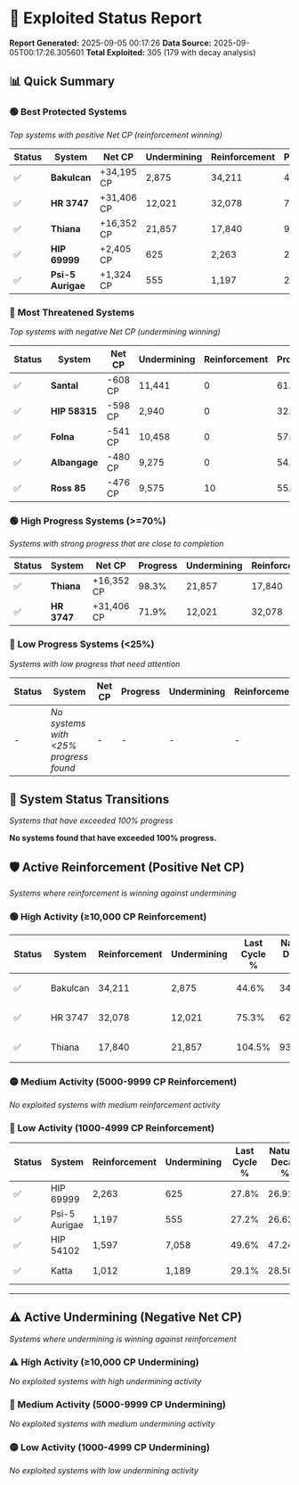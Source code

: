 # 🌟 Exploited Status Report

**Report Generated:** 2025-09-05 00:17:26
**Data Source:** 2025-09-05T00:17:26.305601
**Total Exploited:** 305 (179 with decay analysis)

## 📊 Quick Summary

### 🟢 **Best Protected Systems**
*Top systems with positive Net CP (reinforcement winning)*

| Status | System | Net CP | Undermining | Reinforcement | Progress |
|--------|--------|--------|-------------|---------------|----------|
| ✅ | **Bakulcan** | +34,195 CP | 2,875 | 34,211 | 43.8% |
| ✅ | **HR 3747** | +31,406 CP | 12,021 | 32,078 | 71.9% |
| ✅ | **Thiana** | +16,352 CP | 21,857 | 17,840 | 98.3% |
| ✅ | **HIP 69999** | +2,405 CP | 625 | 2,263 | 27.6% |
| ✅ | **Psi-5 Aurigae** | +1,324 CP | 555 | 1,197 | 27.0% |

### 🔴 **Most Threatened Systems**
*Top systems with negative Net CP (undermining winning)*

| Status | System | Net CP | Undermining | Reinforcement | Progress |
|--------|--------|--------|-------------|---------------|----------|
| ✅ | **Santal** | -608 CP | 11,441 | 0 | 61.0% |
| ✅ | **HIP 58315** | -598 CP | 2,940 | 0 | 32.1% |
| ✅ | **Folna** | -541 CP | 10,458 | 0 | 57.9% |
| ✅ | **Albangage** | -480 CP | 9,275 | 0 | 54.1% |
| ✅ | **Ross 85** | -476 CP | 9,575 | 10 | 55.1% |

### 🟢 **High Progress Systems (>=70%)**
*Systems with strong progress that are close to completion*

| Status | System | Net CP | Progress | Undermining | Reinforcement |
|--------|--------|--------|----------|-------------|---------------|
| ✅ | **Thiana** | +16,352 CP | 98.3% | 21,857 | 17,840 |
| ✅ | **HR 3747** | +31,406 CP | 71.9% | 12,021 | 32,078 |

### 🔴 **Low Progress Systems (<25%)**
*Systems with low progress that need attention*

| Status | System | Net CP | Progress | Undermining | Reinforcement |
|--------|--------|--------|----------|-------------|---------------|
| - | *No systems with <25% progress found* | - | - | - | - |
## 🔄 System Status Transitions
*Systems that have exceeded 100% progress*

**No systems found that have exceeded 100% progress.**

## 🛡️ Active Reinforcement (Positive Net CP)
*Systems where reinforcement is winning against undermining*

### 🟢 High Activity (≥10,000 CP Reinforcement)

| Status | System | Reinforcement | Undermining | Last Cycle % | Natural Decay % | Current Progress % | Current CP | Net CP | Activity |
|--------|--------|---------------|-------------|--------------|-----------------|-------------------|------------|--------|----------|
| ✅ | Bakulcan | 34,211 | 2,875 | 44.6% | 34.03% | 43.8% | 153,299 | +34,195 | 🟢 High Reinforcement |
| ✅ | HR 3747 | 32,078 | 12,021 | 75.3% | 62.93% | 71.9% | 251,650 | +31,406 | 🟢 High Reinforcement |
| ✅ | Thiana | 17,840 | 21,857 | 104.5% | 93.63% | 98.3% | 344,050 | +16,352 | 🟢 High Reinforcement |

### 🟡 Medium Activity (5000-9999 CP Reinforcement)

*No exploited systems with medium reinforcement activity*

### 🔴 Low Activity (1000-4999 CP Reinforcement)

| Status | System | Reinforcement | Undermining | Last Cycle % | Natural Decay % | Current Progress % | Current CP | Net CP | Activity |
|--------|--------|---------------|-------------|--------------|-----------------|-------------------|------------|--------|----------|
| ✅ | HIP 69999 | 2,263 | 625 | 27.8% | 26.91% | 27.6% | 96,600 | +2,405 | 🔵 Low Reinforcement |
| ✅ | Psi-5 Aurigae | 1,197 | 555 | 27.2% | 26.62% | 27.0% | 94,500 | +1,324 | 🔵 Low Reinforcement |
| ✅ | HIP 54102 | 1,597 | 7,058 | 49.6% | 47.24% | 47.6% | 166,600 | +1,277 | 🔵 Low Reinforcement |
| ✅ | Katta | 1,012 | 1,189 | 29.1% | 28.50% | 28.8% | 100,800 | +1,056 | 🔵 Low Reinforcement |


---

## ⚠️ Active Undermining (Negative Net CP)
*Systems where undermining is winning against reinforcement*

### ⚠️ High Activity (≥10,000 CP Undermining)

*No exploited systems with high undermining activity*

### 🔶 Medium Activity (5000-9999 CP Undermining)

*No exploited systems with medium undermining activity*

### 🟡 Low Activity (1000-4999 CP Undermining)

*No exploited systems with low undermining activity*
